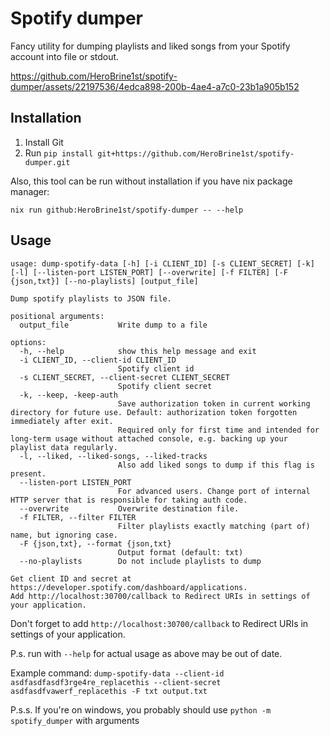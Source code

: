 # Spotify dumper

Fancy utility for dumping playlists and liked songs from your Spotify account into file or stdout.

https://github.com/HeroBrine1st/spotify-dumper/assets/22197536/4edca898-200b-4ae4-a7c0-23b1a905b152

## Installation

1. Install Git
2. Run ``pip install git+https://github.com/HeroBrine1st/spotify-dumper.git``

Also, this tool can be run without installation if you have nix package manager:

```
nix run github:HeroBrine1st/spotify-dumper -- --help
```

## Usage
```
usage: dump-spotify-data [-h] [-i CLIENT_ID] [-s CLIENT_SECRET] [-k] [-l] [--listen-port LISTEN_PORT] [--overwrite] [-f FILTER] [-F {json,txt}] [--no-playlists] [output_file]

Dump spotify playlists to JSON file.

positional arguments:
  output_file           Write dump to a file

options:
  -h, --help            show this help message and exit
  -i CLIENT_ID, --client-id CLIENT_ID
                        Spotify client id
  -s CLIENT_SECRET, --client-secret CLIENT_SECRET
                        Spotify client secret
  -k, --keep, -keep-auth
                        Save authorization token in current working directory for future use. Default: authorization token forgotten immediately after exit.
                        Required only for first time and intended for long-term usage without attached console, e.g. backing up your playlist data regularly.
  -l, --liked, --liked-songs, --liked-tracks
                        Also add liked songs to dump if this flag is present.
  --listen-port LISTEN_PORT
                        For advanced users. Change port of internal HTTP server that is responsible for taking auth code.
  --overwrite           Overwrite destination file.
  -f FILTER, --filter FILTER
                        Filter playlists exactly matching (part of) name, but ignoring case.
  -F {json,txt}, --format {json,txt}
                        Output format (default: txt)
  --no-playlists        Do not include playlists to dump

Get client ID and secret at https://developer.spotify.com/dashboard/applications.
Add http://localhost:30700/callback to Redirect URIs in settings of your application.
```

Don't forget to add `http://localhost:30700/callback` to Redirect URIs in settings of your application.

P.s. run with ``--help`` for actual usage as above may be out of date.

Example command: ``dump-spotify-data --client-id asdfasdfasdf3rge4re_replacethis --client-secret asdfasdfvawerf_replacethis -F txt output.txt``

P.s.s. If you're on windows, you probably should use ``python -m spotify_dumper`` with arguments
